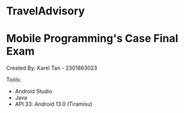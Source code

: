 # TravelAdvisory
# Mobile Programming's Case Final Exam

Created By:
Karel Tan - 2301863023

Tools:
- Android Studio
- Java
- API 33: Android 13.0 (Tiramisu)
